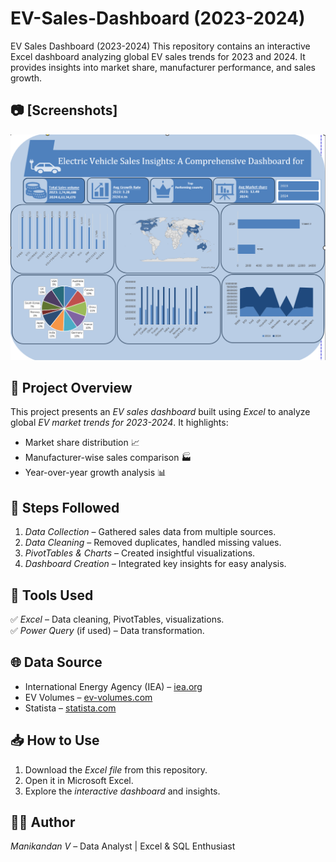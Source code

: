 # EV-Sales-Dashboard (2023-2024)
EV Sales Dashboard (2023-2024) This repository contains an interactive Excel dashboard analyzing global EV sales trends for 2023 and 2024. It provides insights into market share, manufacturer performance, and sales growth.
## 📷 [Screenshots]
![Dashboard](https://github.com/Manikandan-V-26/EV-Sales-Dashboard--2023-2024/blob/main/Screenshot%20Of%20Dashboard.png)

## 📌 Project Overview  
This project presents an *EV sales dashboard* built using *Excel* to analyze global *EV market trends for 2023-2024*. It highlights:  
- Market share distribution 📈  
- Manufacturer-wise sales comparison 🏭  
- Year-over-year growth analysis 📊  

## 📂 Steps Followed  
1. *Data Collection* – Gathered sales data from multiple sources.  
2. *Data Cleaning* – Removed duplicates, handled missing values.  
3. *PivotTables & Charts* – Created insightful visualizations.  
4. *Dashboard Creation* – Integrated key insights for easy analysis.  

## 🔧 Tools Used  
✅ *Excel* – Data cleaning, PivotTables, visualizations.  
✅ *Power Query* (if used) – Data transformation.  

## 🌐 Data Source  
- International Energy Agency (IEA) – [iea.org](https://www.iea.org/)  
- EV Volumes – [ev-volumes.com](https://www.ev-volumes.com/)  
- Statista – [statista.com](https://www.statista.com/)  

## 📥 How to Use  
1. Download the *Excel file* from this repository.  
2. Open it in Microsoft Excel.  
3. Explore the *interactive dashboard* and insights.  

## 👨‍💻 Author  
*Manikandan V* – Data Analyst | Excel & SQL Enthusiast   
